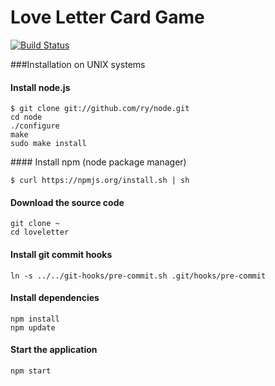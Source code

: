 Love Letter Card Game
================================

[![Build Status](https://travis-ci.org/kisPocok/loveletter.png?branch=master)](https://travis-ci.org/kisPocok/loveletter)

###Installation on UNIX systems

#### Install node.js

    $ git clone git://github.com/ry/node.git
    cd node
    ./configure
    make
    sudo make install

#### Install npm (node package manager)

    $ curl https://npmjs.org/install.sh | sh

#### Download the source code

    git clone ~
    cd loveletter

#### Install git commit hooks

    ln -s ../../git-hooks/pre-commit.sh .git/hooks/pre-commit

#### Install dependencies

    npm install
    npm update

#### Start the application

    npm start
